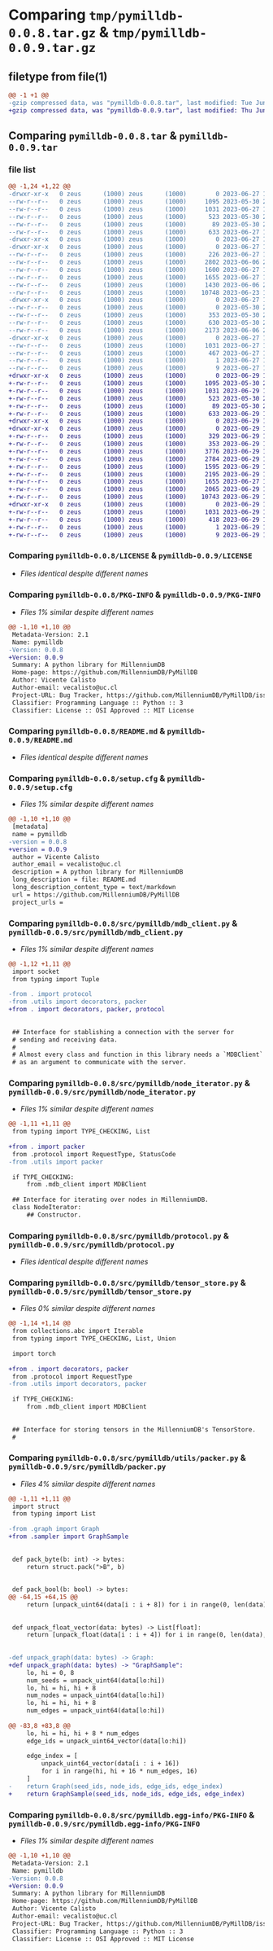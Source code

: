 # Comparing `tmp/pymilldb-0.0.8.tar.gz` & `tmp/pymilldb-0.0.9.tar.gz`

## filetype from file(1)

```diff
@@ -1 +1 @@
-gzip compressed data, was "pymilldb-0.0.8.tar", last modified: Tue Jun 27 13:27:32 2023, max compression
+gzip compressed data, was "pymilldb-0.0.9.tar", last modified: Thu Jun 29 18:31:13 2023, max compression
```

## Comparing `pymilldb-0.0.8.tar` & `pymilldb-0.0.9.tar`

### file list

```diff
@@ -1,24 +1,22 @@
-drwxr-xr-x   0 zeus      (1000) zeus      (1000)        0 2023-06-27 13:27:32.343078 pymilldb-0.0.8/
--rw-r--r--   0 zeus      (1000) zeus      (1000)     1095 2023-05-30 21:05:16.000000 pymilldb-0.0.8/LICENSE
--rw-r--r--   0 zeus      (1000) zeus      (1000)     1031 2023-06-27 13:27:32.343078 pymilldb-0.0.8/PKG-INFO
--rw-r--r--   0 zeus      (1000) zeus      (1000)      523 2023-05-30 21:18:35.000000 pymilldb-0.0.8/README.md
--rw-r--r--   0 zeus      (1000) zeus      (1000)       89 2023-05-30 21:05:16.000000 pymilldb-0.0.8/pyproject.toml
--rw-r--r--   0 zeus      (1000) zeus      (1000)      633 2023-06-27 13:27:32.343078 pymilldb-0.0.8/setup.cfg
-drwxr-xr-x   0 zeus      (1000) zeus      (1000)        0 2023-06-27 13:27:32.333078 pymilldb-0.0.8/src/
-drwxr-xr-x   0 zeus      (1000) zeus      (1000)        0 2023-06-27 13:27:32.343078 pymilldb-0.0.8/src/pymilldb/
--rw-r--r--   0 zeus      (1000) zeus      (1000)      226 2023-06-27 13:06:16.000000 pymilldb-0.0.8/src/pymilldb/__init__.py
--rw-r--r--   0 zeus      (1000) zeus      (1000)     2802 2023-06-06 21:04:43.000000 pymilldb-0.0.8/src/pymilldb/mdb_client.py
--rw-r--r--   0 zeus      (1000) zeus      (1000)     1600 2023-06-27 13:20:48.000000 pymilldb-0.0.8/src/pymilldb/node_iterator.py
--rw-r--r--   0 zeus      (1000) zeus      (1000)     1655 2023-06-27 13:03:43.000000 pymilldb-0.0.8/src/pymilldb/protocol.py
--rw-r--r--   0 zeus      (1000) zeus      (1000)     1430 2023-06-06 21:04:43.000000 pymilldb-0.0.8/src/pymilldb/sampler.py
--rw-r--r--   0 zeus      (1000) zeus      (1000)    10748 2023-06-23 13:54:50.000000 pymilldb-0.0.8/src/pymilldb/tensor_store.py
-drwxr-xr-x   0 zeus      (1000) zeus      (1000)        0 2023-06-27 13:27:32.343078 pymilldb-0.0.8/src/pymilldb/utils/
--rw-r--r--   0 zeus      (1000) zeus      (1000)        0 2023-05-30 21:05:16.000000 pymilldb-0.0.8/src/pymilldb/utils/__init__.py
--rw-r--r--   0 zeus      (1000) zeus      (1000)      353 2023-05-30 21:05:16.000000 pymilldb-0.0.8/src/pymilldb/utils/decorators.py
--rw-r--r--   0 zeus      (1000) zeus      (1000)      630 2023-05-30 21:05:16.000000 pymilldb-0.0.8/src/pymilldb/utils/graph.py
--rw-r--r--   0 zeus      (1000) zeus      (1000)     2173 2023-06-06 21:04:43.000000 pymilldb-0.0.8/src/pymilldb/utils/packer.py
-drwxr-xr-x   0 zeus      (1000) zeus      (1000)        0 2023-06-27 13:27:32.343078 pymilldb-0.0.8/src/pymilldb.egg-info/
--rw-r--r--   0 zeus      (1000) zeus      (1000)     1031 2023-06-27 13:27:32.000000 pymilldb-0.0.8/src/pymilldb.egg-info/PKG-INFO
--rw-r--r--   0 zeus      (1000) zeus      (1000)      467 2023-06-27 13:27:32.000000 pymilldb-0.0.8/src/pymilldb.egg-info/SOURCES.txt
--rw-r--r--   0 zeus      (1000) zeus      (1000)        1 2023-06-27 13:27:32.000000 pymilldb-0.0.8/src/pymilldb.egg-info/dependency_links.txt
--rw-r--r--   0 zeus      (1000) zeus      (1000)        9 2023-06-27 13:27:32.000000 pymilldb-0.0.8/src/pymilldb.egg-info/top_level.txt
+drwxr-xr-x   0 zeus      (1000) zeus      (1000)        0 2023-06-29 18:31:13.775826 pymilldb-0.0.9/
+-rw-r--r--   0 zeus      (1000) zeus      (1000)     1095 2023-05-30 21:05:16.000000 pymilldb-0.0.9/LICENSE
+-rw-r--r--   0 zeus      (1000) zeus      (1000)     1031 2023-06-29 18:31:13.775826 pymilldb-0.0.9/PKG-INFO
+-rw-r--r--   0 zeus      (1000) zeus      (1000)      523 2023-05-30 21:18:35.000000 pymilldb-0.0.9/README.md
+-rw-r--r--   0 zeus      (1000) zeus      (1000)       89 2023-05-30 21:05:16.000000 pymilldb-0.0.9/pyproject.toml
+-rw-r--r--   0 zeus      (1000) zeus      (1000)      633 2023-06-29 18:31:13.775826 pymilldb-0.0.9/setup.cfg
+drwxr-xr-x   0 zeus      (1000) zeus      (1000)        0 2023-06-29 18:31:13.775826 pymilldb-0.0.9/src/
+drwxr-xr-x   0 zeus      (1000) zeus      (1000)        0 2023-06-29 18:31:13.775826 pymilldb-0.0.9/src/pymilldb/
+-rw-r--r--   0 zeus      (1000) zeus      (1000)      329 2023-06-29 17:43:16.000000 pymilldb-0.0.9/src/pymilldb/__init__.py
+-rw-r--r--   0 zeus      (1000) zeus      (1000)      353 2023-06-29 16:25:41.000000 pymilldb-0.0.9/src/pymilldb/decorators.py
+-rw-r--r--   0 zeus      (1000) zeus      (1000)     3776 2023-06-29 18:19:33.000000 pymilldb-0.0.9/src/pymilldb/graph.py
+-rw-r--r--   0 zeus      (1000) zeus      (1000)     2784 2023-06-29 16:26:33.000000 pymilldb-0.0.9/src/pymilldb/mdb_client.py
+-rw-r--r--   0 zeus      (1000) zeus      (1000)     1595 2023-06-29 16:26:16.000000 pymilldb-0.0.9/src/pymilldb/node_iterator.py
+-rw-r--r--   0 zeus      (1000) zeus      (1000)     2195 2023-06-29 16:26:05.000000 pymilldb-0.0.9/src/pymilldb/packer.py
+-rw-r--r--   0 zeus      (1000) zeus      (1000)     1655 2023-06-27 13:03:43.000000 pymilldb-0.0.9/src/pymilldb/protocol.py
+-rw-r--r--   0 zeus      (1000) zeus      (1000)     2065 2023-06-29 16:26:01.000000 pymilldb-0.0.9/src/pymilldb/sampler.py
+-rw-r--r--   0 zeus      (1000) zeus      (1000)    10743 2023-06-29 16:26:24.000000 pymilldb-0.0.9/src/pymilldb/tensor_store.py
+drwxr-xr-x   0 zeus      (1000) zeus      (1000)        0 2023-06-29 18:31:13.775826 pymilldb-0.0.9/src/pymilldb.egg-info/
+-rw-r--r--   0 zeus      (1000) zeus      (1000)     1031 2023-06-29 18:31:13.000000 pymilldb-0.0.9/src/pymilldb.egg-info/PKG-INFO
+-rw-r--r--   0 zeus      (1000) zeus      (1000)      418 2023-06-29 18:31:13.000000 pymilldb-0.0.9/src/pymilldb.egg-info/SOURCES.txt
+-rw-r--r--   0 zeus      (1000) zeus      (1000)        1 2023-06-29 18:31:13.000000 pymilldb-0.0.9/src/pymilldb.egg-info/dependency_links.txt
+-rw-r--r--   0 zeus      (1000) zeus      (1000)        9 2023-06-29 18:31:13.000000 pymilldb-0.0.9/src/pymilldb.egg-info/top_level.txt
```

### Comparing `pymilldb-0.0.8/LICENSE` & `pymilldb-0.0.9/LICENSE`

 * *Files identical despite different names*

### Comparing `pymilldb-0.0.8/PKG-INFO` & `pymilldb-0.0.9/PKG-INFO`

 * *Files 1% similar despite different names*

```diff
@@ -1,10 +1,10 @@
 Metadata-Version: 2.1
 Name: pymilldb
-Version: 0.0.8
+Version: 0.0.9
 Summary: A python library for MillenniumDB
 Home-page: https://github.com/MillenniumDB/PyMillDB
 Author: Vicente Calisto
 Author-email: vecalisto@uc.cl
 Project-URL: Bug Tracker, https://github.com/MillenniumDB/PyMillDB/issues
 Classifier: Programming Language :: Python :: 3
 Classifier: License :: OSI Approved :: MIT License
```

### Comparing `pymilldb-0.0.8/README.md` & `pymilldb-0.0.9/README.md`

 * *Files identical despite different names*

### Comparing `pymilldb-0.0.8/setup.cfg` & `pymilldb-0.0.9/setup.cfg`

 * *Files 1% similar despite different names*

```diff
@@ -1,10 +1,10 @@
 [metadata]
 name = pymilldb
-version = 0.0.8
+version = 0.0.9
 author = Vicente Calisto
 author_email = vecalisto@uc.cl
 description = A python library for MillenniumDB
 long_description = file: README.md
 long_description_content_type = text/markdown
 url = https://github.com/MillenniumDB/PyMillDB
 project_urls =
```

### Comparing `pymilldb-0.0.8/src/pymilldb/mdb_client.py` & `pymilldb-0.0.9/src/pymilldb/mdb_client.py`

 * *Files 1% similar despite different names*

```diff
@@ -1,12 +1,11 @@
 import socket
 from typing import Tuple
 
-from . import protocol
-from .utils import decorators, packer
+from . import decorators, packer, protocol
 
 
 ## Interface for stablishing a connection with the server for
 # sending and receiving data.
 #
 # Almost every class and function in this library needs a `MDBClient` instance
 # as an argument to communicate with the server.
```

### Comparing `pymilldb-0.0.8/src/pymilldb/node_iterator.py` & `pymilldb-0.0.9/src/pymilldb/node_iterator.py`

 * *Files 1% similar despite different names*

```diff
@@ -1,11 +1,11 @@
 from typing import TYPE_CHECKING, List
 
+from . import packer
 from .protocol import RequestType, StatusCode
-from .utils import packer
 
 if TYPE_CHECKING:
     from .mdb_client import MDBClient
 
 ## Interface for iterating over nodes in MillenniumDB.
 class NodeIterator:
     ## Constructor.
```

### Comparing `pymilldb-0.0.8/src/pymilldb/protocol.py` & `pymilldb-0.0.9/src/pymilldb/protocol.py`

 * *Files identical despite different names*

### Comparing `pymilldb-0.0.8/src/pymilldb/tensor_store.py` & `pymilldb-0.0.9/src/pymilldb/tensor_store.py`

 * *Files 0% similar despite different names*

```diff
@@ -1,14 +1,14 @@
 from collections.abc import Iterable
 from typing import TYPE_CHECKING, List, Union
 
 import torch
 
+from . import decorators, packer
 from .protocol import RequestType
-from .utils import decorators, packer
 
 if TYPE_CHECKING:
     from .mdb_client import MDBClient
 
 
 ## Interface for storing tensors in the MillenniumDB's TensorStore.
 #
```

### Comparing `pymilldb-0.0.8/src/pymilldb/utils/packer.py` & `pymilldb-0.0.9/src/pymilldb/packer.py`

 * *Files 4% similar despite different names*

```diff
@@ -1,11 +1,11 @@
 import struct
 from typing import List
 
-from .graph import Graph
+from .sampler import GraphSample
 
 
 def pack_byte(b: int) -> bytes:
     return struct.pack(">B", b)
 
 
 def pack_bool(b: bool) -> bytes:
@@ -64,15 +64,15 @@
     return [unpack_uint64(data[i : i + 8]) for i in range(0, len(data), 8)]
 
 
 def unpack_float_vector(data: bytes) -> List[float]:
     return [unpack_float(data[i : i + 4]) for i in range(0, len(data), 4)]
 
 
-def unpack_graph(data: bytes) -> Graph:
+def unpack_graph(data: bytes) -> "GraphSample":
     lo, hi = 0, 8
     num_seeds = unpack_uint64(data[lo:hi])
     lo, hi = hi, hi + 8
     num_nodes = unpack_uint64(data[lo:hi])
     lo, hi = hi, hi + 8
     num_edges = unpack_uint64(data[lo:hi])
 
@@ -83,8 +83,8 @@
     lo, hi = hi, hi + 8 * num_edges
     edge_ids = unpack_uint64_vector(data[lo:hi])
 
     edge_index = [
         unpack_uint64_vector(data[i : i + 16])
         for i in range(hi, hi + 16 * num_edges, 16)
     ]
-    return Graph(seed_ids, node_ids, edge_ids, edge_index)
+    return GraphSample(seed_ids, node_ids, edge_ids, edge_index)
```

### Comparing `pymilldb-0.0.8/src/pymilldb.egg-info/PKG-INFO` & `pymilldb-0.0.9/src/pymilldb.egg-info/PKG-INFO`

 * *Files 1% similar despite different names*

```diff
@@ -1,10 +1,10 @@
 Metadata-Version: 2.1
 Name: pymilldb
-Version: 0.0.8
+Version: 0.0.9
 Summary: A python library for MillenniumDB
 Home-page: https://github.com/MillenniumDB/PyMillDB
 Author: Vicente Calisto
 Author-email: vecalisto@uc.cl
 Project-URL: Bug Tracker, https://github.com/MillenniumDB/PyMillDB/issues
 Classifier: Programming Language :: Python :: 3
 Classifier: License :: OSI Approved :: MIT License
```

